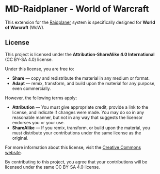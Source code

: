 # MD-Raidplaner - World of Warcraft
This extension for the [Raidplaner](https://github.com/MD-Raidplaner/Core) system is specifically designed for **World of Warcraft** (WoW).

## License
This project is licensed under the **Attribution-ShareAlike 4.0 International** (CC BY-SA 4.0) license.

Under this license, you are free to:

- **Share** — copy and redistribute the material in any medium or format.
- **Adapt** — remix, transform, and build upon the material for any purpose, even commercially.

However, the following terms apply:

- **Attribution** — You must give appropriate credit, provide a link to the license, and indicate if changes were made. You may do so in any reasonable manner, but not in any way that suggests the licensor endorses you or your use.
- **ShareAlike** — If you remix, transform, or build upon the material, you must distribute your contributions under the same license as the original.

For more information about this license, visit the [Creative Commons website](https://creativecommons.org/licenses/by-sa/4.0/).

By contributing to this project, you agree that your contributions will be licensed under the same CC BY-SA 4.0 license.